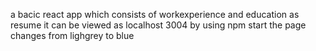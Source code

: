 a bacic react app which consists of workexperience and education as resume
it can be viewed as localhost 3004 by using npm start
the page changes from lighgrey to blue
